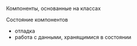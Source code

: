 Компоненты, основанные на классах

Состояние компонентов

- отладка
- работа с данными, хранящимися в состоянии
